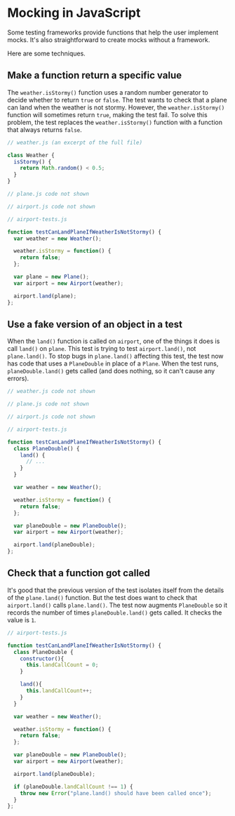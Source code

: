 # Mocking in JavaScript

Some testing frameworks provide functions that help the user implement mocks.  It's also straightforward to create mocks without a framework.

Here are some techniques.

## Make a function return a specific value

The `weather.isStormy()` function uses a random number generator to decide whether to return `true` or `false`.  The test wants to check that a plane can land when the weather is not stormy.  However, the `weather.isStormy()` function will sometimes return `true`, making the test fail.  To solve this problem, the test replaces the `weather.isStormy()` function with a function that always returns `false`.

```js
// weather.js (an excerpt of the full file)

class Weather {
  isStormy() {
    return Math.random() < 0.5;
  }
}

// plane.js code not shown

// airport.js code not shown

// airport-tests.js

function testCanLandPlaneIfWeatherIsNotStormy() {
  var weather = new Weather();

  weather.isStormy = function() {
    return false;
  };

  var plane = new Plane();
  var airport = new Airport(weather);

  airport.land(plane);
};
```

## Use a fake version of an object in a test

When the `land()` function is called on `airport`, one of the things it does is call `land()` on `plane`.  This test is trying to test `airport.land()`, not `plane.land()`. To stop bugs in `plane.land()` affecting this test, the test now has code that uses a `PlaneDouble` in place of a `Plane`.  When the test runs, `planeDouble.land()` gets called (and does nothing, so it can't cause any errors).

```js
// weather.js code not shown

// plane.js code not shown

// airport.js code not shown

// airport-tests.js

function testCanLandPlaneIfWeatherIsNotStormy() {
  class PlaneDouble() {
    land() {
      // ...
    }
  }

  var weather = new Weather();

  weather.isStormy = function() {
    return false;
  };

  var planeDouble = new PlaneDouble();
  var airport = new Airport(weather);

  airport.land(planeDouble);
};
```

## Check that a function got called

It's good that the previous version of the test isolates itself from the details of the `plane.land()` function.  But the test does want to check that `airport.land()` calls `plane.land()`.  The test now augments `PlaneDouble` so it records the number of times `planeDouble.land()` gets called.  It checks the value is `1`.

```js
// airport-tests.js

function testCanLandPlaneIfWeatherIsNotStormy() {
  class PlaneDouble {
    constructor(){
      this.landCallCount = 0;
    }

    land(){
      this.landCallCount++;
    }
  }

  var weather = new Weather();

  weather.isStormy = function() {
    return false;
  };

  var planeDouble = new PlaneDouble();
  var airport = new Airport(weather);

  airport.land(planeDouble);

  if (planeDouble.landCallCount !== 1) {
    throw new Error("plane.land() should have been called once");
  }
};
```



